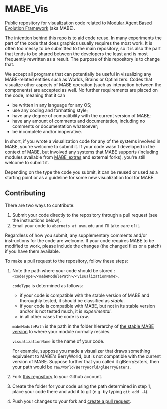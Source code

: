 # MABE_Vis

Public repository for visualization code related to [Modular Agent Based Evolution Framework](https://github.com/Hintzelab/MABE) (aka MABE).

The intention behind this repo is to aid code reuse. In many experiments the part of the code that does graphics usually requires the most work. It is often too messy to be submitted to the main repository, so it is also the part that tends to be shared between the developers the least and is most frequently rewritten as a result. The purpose of this repository is to change that.

We accept all programs that can potentially be useful in visualizing any MABE-related entities such as Worlds, Brains or Optimizers. Codes that visualize other aspects of MABE operation (such as interaction between the components) are accepted as well. No further requirements are placed on the code, meaning that it can
* be written in any language for any OS;
* use any coding and formatting style;
* have any degree of compatibility with the current version of MABE;
* have any amount of comments and documentation, including no comments or documentation whatsoever;
* be incomplete and/or inoperative.

In short, if you wrote a visualization code for any of the systems involved in MABE, you're welcome to submit it. If your code wasn't developed in the context of MABE, but involved any systems that MABE supports (including modules available from [MABE_extras](https://github.com/Hintzelab/MABE_extras) and external forks), you're still welcome to submit it.

Depending on the type the code you submit, it can be reused or used as a starting point or as a guideline for some new visualization tool for MABE.

## Contributing

There are two ways to contribute:

1. Submit your code directly to the repository through a pull request (see the instructions below).
2. Email your code to `abernats at uvm.edu` and I'll take care of it.

Regardless of how you submit, any supplementary comments and/or instructions for the code are welcome. If your code requires MABE to be modified to work, please include the changes (the changed files or a patch) if you have them available.

To make a pull request to the repository, follow these steps:

1. Note the path where your code should be stored : `<codeType>/<mabeModulePath>/<visualizationName>`.

   `codeType` is determined as follows:
   - if your code is compatible with the stable version of MABE and thoroughly tested, it should be classified as *stable*.
   - if your code is compatible with MABE, but not in its stable version and/or is not tested much, it is *experimental*.
   - in all other cases the code is *raw*.

   `mabeModulePath` is the path in the folder hierarchy of [the stable MABE version](https://github.com/Hintzelab/MABE) to where your module normally resides.

   `visualizationName` is the name of your code.

   For example, suppose you made a visualizer that draws something equivalent to MABE's BerryWorld, but is not compatible with the current version of MABE. Suppose further that you called it glBerryEaters, then your path would be `raw/World/BerryWorld/glBerryEaters`.

2. Fork [this repository](https://github.com/Hintzelab/MABE_Vis.git) to your Github account.

3. Create the folder for your code using the path determined in step 1, place your code there and add it to git (e.g. by typing `git add -A`).

4. Push your changes to your fork and [create a pull request](https://help.github.com/articles/creating-a-pull-request/).

